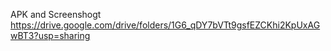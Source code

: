 APK and Screenshogt
https://drive.google.com/drive/folders/1G6_qDY7bVTt9gsfEZCKhi2KpUxAGwBT3?usp=sharing
